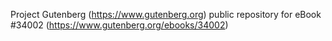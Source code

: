 Project Gutenberg (https://www.gutenberg.org) public repository for eBook #34002 (https://www.gutenberg.org/ebooks/34002)
